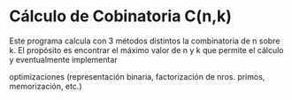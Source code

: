 # Cálculo de Cobinatoria C(n,k)

Este programa calcula con 3 métodos distintos la combinatoria de n sobre k. El propósito
es encontrar el máximo valor de n y k que permite el cálculo y eventualmente implementar

optimizaciones (representación binaria, factorización de nros. primos, memorización, etc.)

